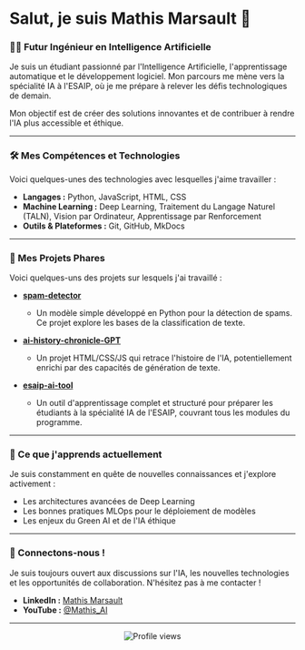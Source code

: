 # Salut, je suis Mathis Marsault 👋

### 👨‍💻 Futur Ingénieur en Intelligence Artificielle

Je suis un étudiant passionné par l'Intelligence Artificielle, l'apprentissage automatique et le développement logiciel. Mon parcours me mène vers la spécialité IA à l'ESAIP, où je me prépare à relever les défis technologiques de demain.

Mon objectif est de créer des solutions innovantes et de contribuer à rendre l'IA plus accessible et éthique.

---

### 🛠️ Mes Compétences et Technologies

Voici quelques-unes des technologies avec lesquelles j'aime travailler :

*   **Langages :** Python, JavaScript, HTML, CSS
*   **Machine Learning :** Deep Learning, Traitement du Langage Naturel (TALN), Vision par Ordinateur, Apprentissage par Renforcement
*   **Outils & Plateformes :** Git, GitHub, MkDocs

---

### 🚀 Mes Projets Phares

Voici quelques-uns des projets sur lesquels j'ai travaillé :

*   **[spam-detector](https://github.com/MamatorHack/spam-detector )**
    *   Un modèle simple développé en Python pour la détection de spams. Ce projet explore les bases de la classification de texte.

*   **[ai-history-chronicle-GPT](https://github.com/MamatorHack/ai-history-chronicle-GPT )**
    *   Un projet HTML/CSS/JS qui retrace l'histoire de l'IA, potentiellement enrichi par des capacités de génération de texte.

*   **[esaip-ai-tool](https://github.com/MamatorHack/esaip-ai-tool )**
    *   Un outil d'apprentissage complet et structuré pour préparer les étudiants à la spécialité IA de l'ESAIP, couvrant tous les modules du programme.

---

### 🌱 Ce que j'apprends actuellement

Je suis constamment en quête de nouvelles connaissances et j'explore activement :

*   Les architectures avancées de Deep Learning
*   Les bonnes pratiques MLOps pour le déploiement de modèles
*   Les enjeux du Green AI et de l'IA éthique

---

### 💬 Connectons-nous !

Je suis toujours ouvert aux discussions sur l'IA, les nouvelles technologies et les opportunités de collaboration. N'hésitez pas à me contacter !

*   **LinkedIn :** [Mathis Marsault](https://www.linkedin.com/in/mathis-marsault-2b7353238/ )
*   **YouTube :** [@Mathis_AI](https://www.youtube.com/@Mathis_AI )

---

<p align="center">
  <img src="https://komarev.com/ghpvc/?username=MamatorHack&color=blue" alt="Profile views">
</p>
